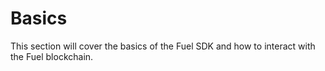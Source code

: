 # Basics

This section will cover the basics of the Fuel SDK and how to interact with the Fuel blockchain.
